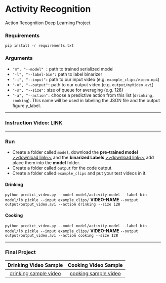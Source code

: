 # Activity Recognition
Action Recognition Deep Learning Project

### Requirements

`pip install -r requirements.txt`

### Arguments

- `"m", "--model" :` path to trained serialized model
- `"-l", "--label-bin":` path to  label binarizer
- `"-i", "--input":` path to our input video (e.g. `example_clips/video.mp4`)
- `"-o", "--output":` path to our output video (e.g. `output/myVideo.avi`)
- `"-s", "--size":` size of queue for averaging (e.g. 128)
- `"-a", "--action":` choose a predictive action from this list (`drinking, cooking`). This name will be used in labeling the JSON file and the output figure y_label.
***

### Instruction Video: [LINK](https://youtu.be/Dvp9Gt67u_0)

***

### Run

- Create a folder called `model`, download the **pre-trained model** [>>download link<<](https://drive.google.com/file/d/1V68ezH27WmSU0uAoITzemTNqE8tvM0h8/view?usp=sharing) and the **binarized Labels** [>>download link<<](https://drive.google.com/file/d/1VCa4NoTFjHTefBIzsx5RYOCVVHrBz2JM/view?usp=sharing) add place them into the **model** folder.
- Create a folder called `output` for the code output.
- Create a folder called `example_clips` and put your test videos in it.

#### Drinking
`python predict_video.py --model model/activity.model --label-bin model/lb.pickle --input example_clips/` **VIDEO-NAME** `--output output/output_video.avi --action drinking --size 128`

#### Cooking
`python predict_video.py --model model/activity.model --label-bin model/lb.pickle --input example_clips/` **VIDEO-NAME** `--output output/output_video.avi --action cooking --size 128`
***
<!---
### Previous Projects

- #### Report: 1. [drinking](https://drive.google.com/file/d/1YqWGvZUGXuv7tw1MbpSnm9rByBTuu8Ob/view?usp=sharing) 2. [cooking](https://drive.google.com/file/d/1vGiTdP4TwbFTYxhbpMdxjYWJG0ZPDahq/view?usp=sharing)

|Drinking Video Samples                |Cooking Video Samples                |
|:------------------------------------:|:-----------------------------------:|
|[drink1](https://youtu.be/epeNAmsSaT8)|[cook1](https://youtu.be/fcBFr5MDm-Y)|
|[drink2](https://youtu.be/Me9ukITLTfk)|[cook2](https://youtu.be/oiKxjYLTDHA)|
|[drink3](https://youtu.be/E8W2hXuCivw)|[cook3](https://youtu.be/0Cac3yVfR7E)|
|[drink4](https://youtu.be/JCjt7vHeY_U)|[cook4](https://youtu.be/jElkBPTWpSU)|
|[drink5](https://youtu.be/LGWF0j00oMI)|[cook5](https://youtu.be/2DGt6KwJVSQ)|

***


- #### Report: [drinking-cooking](https://drive.google.com/file/d/1IEA0TS9BO23_ImJfQxWgsdUvnWLZsXSJ/view?usp=sharing)

|Drinking Video Samples                |Cooking Video Samples                |
|:------------------------------------:|:-----------------------------------:|
|[drinking sample videos folder](https://drive.google.com/drive/folders/1Ia1E0FSuP2wjPI6v4mkWy1F-L9kGGTGL?usp=sharing)|[cooking sample videos folder](https://drive.google.com/drive/folders/1HUQXfsD-nGB3kqrDES26gJfrShpygTfn?usp=sharing)|

If you want to check the labeled videos (saved after running the prediction), I have put the link here:

|Labeled Drinking Video Samples        |Labeled Cooking Video Samples        |
|:------------------------------------:|:-----------------------------------:|
|[drinking labeled videos folder](https://drive.google.com/drive/folders/1jdfmDKWDQyEzrk9WoRg5HnojnJgxibMy?usp=sharing)|[cooking labeled videos folder](https://drive.google.com/drive/folders/11xIB3F6CTnzxgs_yk8IiTPVukiS2nzQN?usp=sharing)|

***
-->
### Final Project


|Drinking Video Sample                 |Cooking Video Sample                 |
|:------------------------------------:|:-----------------------------------:|
|[drinking sample video](https://drive.google.com/file/d/1NPF8moT1vHqpVVUDzWF9w4tPk8pa6xOg/view?usp=sharing)|[cooking sample video](https://drive.google.com/file/d/1gdkGiOgwjlw4SL0z_nYG2kZo8CZcONyI/view?usp=sharing)|
<!--
If you want to check the labeled videos (saved after running the prediction), I have put the link here:

|Labeled Drinking Video Samples        |Labeled Cooking Video Samples        |
|:------------------------------------:|:-----------------------------------:|
|[drinking labeled videos folder](https://drive.google.com/drive/folders/1X9EyKr7c5asKmPLM-SbXKEfGpD3Qwbt3?usp=sharing)|[cooking labeled videos folder](https://drive.google.com/drive/folders/1LnQMSKGpw0MqJDFMml6gS4RfB5ZzgTJX?usp=sharing)|
-->

